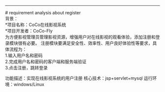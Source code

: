 <hr/>
# requirement analysis about register
<br/>
背景：<br/>
*项目名称：CoCo在线影视系统 <br/>
*项目开发者：CoCo-Fly   <br/>
为方便影视管理员管理影视资源，增强用户对在线影视的观看体验，添加注册和登录模块很有必要。
注册模块要满足安全性、效率性、用户良好体验性等要求，具体流程为：<br/>
1.输入用户名和密码<br/>
2.完成用户名和密码的客户端和服务端验证<br/>
3.点击注册，跳转登录<br/>

功能描述：实现在线影视系统的用户注册
核心技术：jsp+servlet+mysql
运行环境：windows/Linux  

